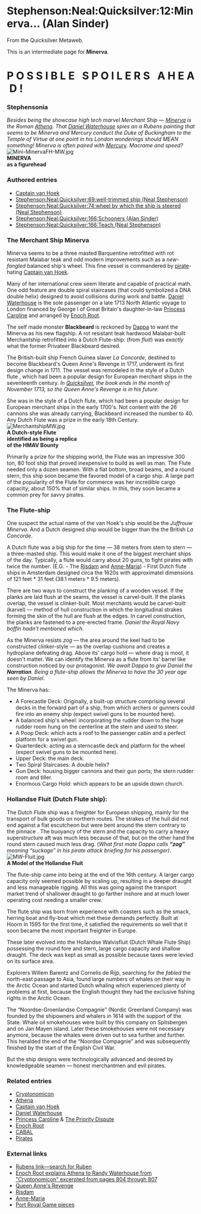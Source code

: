 
# Stephenson:Neal:Quicksilver:12:Minerva... (Alan Sinder)

From the Quicksilver Metaweb.

This is an intermediate page for **Minerva**. 
# **P O S S I B L E   S P O I L E R S   A H E A D !**


### Stephensonia


*Besides being the showcase high tech marvel Merchant Ship — [Minerva](/minerva) is the Roman [Athena](/athena). That [Daniel Waterhouse](/daniel-waterhouse) spies an a Rubens painting that seems to be Minerva and Mercury conduct the Duke of Buckingham to the Temple of Virtue at one point in his London wonderings should MEAN something! Minerva is often paired with [Mercury](/quicksilver-or-mercury). Macrame and speed?*![Mini-MinervaFH-MW.jpg](/https://web.archive.org/web/20060725170907im_/http://www.metaweb.com/wiki/upload/0/0f/Mini-MinervaFH-MW.jpg)  
**MINERVA**  
**as a figurehead**

### Authored entries


* [Captain van Hoek](/stephenson-neal-quicksilver-captain-van-hoek)
* [Stephenson:Neal:Quicksilver:69:well-trimmed ship (Neal Stephenson)](/stephenson-neal-quicksilver-69-well-trimmed-ship-neal-stephenson)
* [Stephenson:Neal:Quicksilver:74:wheel by which the ship is steered (Neal Stephenson)](/stephenson-neal-quicksilver-74-wheel-by-which-the-ship-is-steered-neal-stephenson)
* [Stephenson:Neal:Quicksilver:166:Schooners (Alan Sinder)](/stephenson-neal-quicksilver-166-schooners-alan-sinder)
* [Stephenson:Neal:Quicksilver:166:Teach (Neal Stephenson)](/stephenson-neal-quicksilver-166-teach-neal-stephenson)


### The Merchant Ship Minerva


Minerva seems to be a three masted Barquentine retrofitted with rot resistant Malabar teak and odd modern improvements such as a *new-fangled* balanced ship's wheel. This fine vessel is commandered by [pirate](/pirates)-hating [Captain van Hoek](/stephenson-neal-quicksilver-captain-van-hoek).

Many of her international crew seem literate and capable of practical math. One odd feature are double spiral staircases (that could symbolized a DNA double helix) designed to avoid collisions during work and battle. [Daniel Waterhouse](/daniel-waterhouse) is the sole passenger on a late 1713 North Atlantic voyage to London financed by George I of Great Britain's daughter-in-law [Princess Caroline](/caroline-of-ansbach) and arranged by [Enoch Root](/stephenson-neal-quicksilver-enoch-root).  


The self made monster **Blackbeard** is reckoned by [Dappa](/dappa) to want the Minerva as his new flagship. A rot resistant teak hardwood Malabar-built Merchantship retrofitted into a Dutch Flute-ship: (from *fluit*) was *exactly* what the former Privateer Blackbeard desired.

The British-built ship French Guinea slaver *La Concorde*, destined to become Blackbeard's Queen Anne's Revenge in 1717, underwent its first design change in 1711. The vessel was remodeled in the style of a Dutch flute , which had been a popular design for European merchant ships in the seventeenth century. *In [Quicksilver](/stephenson-neal-quicksilver), the book ends in the month of November 1713, so the Queen Anne's Revenge is in his future.* 

She was in the style of a Dutch flute, which had been a popular design for European merchant ships in the early 1700's. Not content with the 26 cannons she was already carrying, Blackbeard increased the number to 40. Any Dutch Flute was a prize in the early 18th Century.
![MerchantshipMW.jpg](/https://web.archive.org/web/20060725170907im_/http://www.metaweb.com/wiki/upload/a/a2/MerchantshipMW.jpg)  
 **A Dutch-style Flute  
identified as being a replica  
of the HMAV Bounty**

Primarily a prize for the shipping world, the Flute was an impressive 300 ton, 80 foot ship that proved inexpensive to build as well as man. The Flute needed only a dozen seamen. With a flat bottom, broad beams, and a round stern, this ship soon became the favored model of a cargo ship. A large part of the popularity of the Flute for commerce was her incredible cargo capacity; about 150% that of similar ships. In this, they soon became a common prey for savvy pirates.

### The Flute-ship


One suspect the actual name of the van Hoek's ship would be the *Juffrouw Minerva*. And a Dutch designed ship would be bigger than the the British *La Concorde*. 

A Dutch flute was a big ship for the time — 38 meters from stem to stern — a three-masted ship. This would make it one of the biggest merchant ships of the day. Typically, a flute would carry about 20 guns, to fight pirates with twice the number. (E.G. - The [Risdam](/http-college-hmco-com-history-readerscomp-ships-html-sh-076800-risdam-htm) and [Anne-Maria](/http-www-abc-se-pa-uwa-annamari-htm)) - First Dutch flute ships in Amsterdam designed circa the 1620s with approximatel dimensions of 121 feet * 31 feet (38.1 meters * 9.5 meters). 

There are two ways to construct the planking of a wooden vessel. If the planks are laid flush at the seams, the vessel is carvel-built. If the planks overlap, the vessel is clinker-built. Most merchants would be carvel-built (karvel) — method of hull construction in which the longitudinal strakes forming the skin of the hull are flush at the edges. In carvel construction, the planks are fastened to a pre-erected frame. *Daniel the Royal Navy boffin hadn't mentioned which.*

As the Minerva resists *zog* — the area around the keel had to be constructed clinker-style — as the overlap cushions and creates a hydroplane defeating drag. Above its' cargo hold — where drag is moot, it doesn't matter. We can identify the Minerva as a flute from its' barrel like construction noticed by our protagonist. *We await Dappa to give Daniel the **Narration**. Being a flute-ship allows the Minerva to have the 30 year age seen by Daniel.* 

The Minerva has:
* A Forecastle Deck: Originally, a built-up structure comprising several decks in the forward part of a ship, from which archers or gunners could fire into an enemy ship (expect swivel guns to be mounted here).
* A balanced ship's wheel: incorporating the rudder down to the huge rudder room hung on the centerline at the stern and used to steer.
* A Poop Deck: which acts a roof to the passenger cabin and a perfect platform for a swivel gun.
* Quarterdeck: acting as a sterncastle deck and platform for the wheel (expect swivel guns to be mounted here).
* Upper Deck: the main deck.
* Two Spiral Staircases: A double helix?
* Gun Deck: housing bigger cannons and their gun ports; the stern rudder room and tiller.
* Enormous Cargo Hold: which appears to be an upside down church.


### Hollandse Fluit (Dutch Flute ship):


The Dutch Flute ship was a freighter for European shipping, mainly for the transport of bulk goods on northern routes. The strakes of the hull did not end against a flat escutcheon but were bent around the stern contrary to the pinnace . The buoyancy of the stern and the capacity to carry a heavy superstructure aft was much less because of that, but on the other hand the round stern caused much less drag. (*What first mate Dappa calls **“zog”** meaning “suckage” in his pirate attack briefing for his passenger)*.![MW-Fluit.jpg](/https://web.archive.org/web/20060725170907im_/http://www.metaweb.com/wiki/upload/4/45/MW-Fluit.jpg)  
**A Model of the Hollandse Fluit**

The flute-ship came into being at the end of the 16th century. A larger cargo capacity only seemed possible by scaling up, resulting in a deeper draught and less manageable rigging. All this was going against the transport market trend of shallower draught to go farther inshore and at much lower operating cost needing a smaller crew. 

The flute ship was born from experience with coasters such as the smack, herring boat and fly-boat which met these demands perfectly. Built at Hoorn in 1595 for the first time, it satisfied the requirements so well that it soon became the most important freighter in Europe.

These later evolved into the Hollandse Walvisfluit (Dutch Whale Flute Ship) possessing the round fore and stern, large cargo capacity and shallow draught. The deck was kept as small as possible because taxes were levied on its surface area. 

Explorers Willem Barentz and Cornelis de Rijp, searching for the *fabled* the north-east passage to Asia, found large numbers of whales on their way in the Arctic Ocean and started Dutch whaling which experienced plenty of problems at first, because the English thought they had the exclusive fishing rights in the Arctic Ocean. 

The “Noordse-Groenlandse Compagnie” (Nordic Greenland Company) was founded by the shipowners and whalers in 1614 with the support of the State. Whale oil smokehouses were built by this company on Spitsbergen and on Jan Mayen island. Later these smokehouses were not necessary anymore, because the whales were driven out to sea further and further. This heralded the end of the “Noordse Compagnie” and was subsequently finished by the start of the English Civil War. 

But the ship designs were technologically advanced and desired by knowledgeable seamen — honest merchantmen and evil pirates.

### Related entries


* [Cryptonomicon](/cryptonomicon)
* [Athena](/athena)
* [Captain van Hoek](/stephenson-neal-quicksilver-captain-van-hoek)
* [Daniel Waterhouse](/daniel-waterhouse)
* [Princess Caroline](/caroline-of-ansbach) & [The Priority Dispute](/the-priority-dispute)
* [Enoch Root](/stephenson-neal-quicksilver-enoch-root)
* [CABAL](/cabal)
* [Pirates](/pirates)


### External links


* [Rubens link—search for Ruben](/http-www-nationalgallery-org-uk)
* [Enoch Root explains Athena to Randy Waterhouse from "Cryptonomicon" excerpted from pages 804 through 807](/http-markpasc-org-blog-gems-athena-html)
* [Queen Anne's Revenge](/http-www-unc-edu-depts-cmse-science-blackbeard-html)
* [Risdam](/http-college-hmco-com-history-readerscomp-ships-html-sh-076800-risdam-htm)
* [Anne-Maria](/http-www-abc-se-pa-uwa-annamari-htm)
* [Port Royal Game pieces](/http-www-ascaron-com-gb-gb-portroyale-gb-portroyale-schiffe-html)
